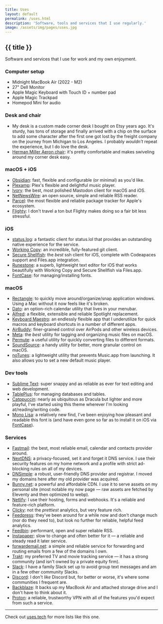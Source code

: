 ```yaml
---
title: Uses
layout: default
permalink: /uses.html
description: 'Software, tools and services that I use regularly.'
image: /assets/img/pages/uses.jpg
---
```

<h2 class="page-header">{{ title }}</h2>

Software and services that I use for work and my own enjoyment.

<h3>Computer setup</h3>

- Midnight MacBook Air (2022 - M2)
- 27" Dell Monitor
- Apple Magic Keyboard with Touch ID + number pad
- Apple Magic Trackpad
- Homepod Mini for audio

<h3>Desk and chair</h3>

- My desk is a custom made corner desk I bought on Etsy years ago. It's sturdy, has tons of storage and finally arrived with a chip on the surface to add some character after the first one got lost by the freight company on the journey from Michigan to Los Angeles. I probably _wouldn't_ repeat the experience, but I do love the desk.
- [Herman Miller Aeron chair](https://www.hermanmiller.com/products/seating/office-chairs/aeron-chairs/): it's pretty comfortable and makes swiveling around my corner desk easy.

<h3>macOS + iOS</h3>

- [Obsidian](https://obsidian.md): fast, flexible and configurable (or minimal) as you'd like.
- [Plexamp](https://www.plex.tv/plexamp/): Plex's flexible and delightful music player.
- [Ivory](https://tapbots.com/ivory/): the best, most polished Mastodon client for macOS and iOS.
- [NetNewsWire](https://netnewswire.com): an open source, simple and reliable RSS reader.
- [Parcel](https://parcelapp.net): the most flexible and reliable package tracker for Apple's ecosystem.
- [Flighty](https://flightyapp.com): I don't travel a ton but Flighty makes doing so a fair bit less stressful.

<h3>iOS</h3>

- [status.log](https://apps.apple.com/us/app/status-log/id6444921793): a fantastic client for status.lol that provides an outstanding native experience for the service.
- [Working Copy](https://workingcopy.app): an incredible, fully-featured git client.
- [Secure Shellfish](https://secureshellfish.app): the *best* ssh client for iOS, complete with Codeapaces support and Files.app integration.
- [Runestone](https://runestone.app): a superb, lightweight text editor for iOS that works beautifully with Working Copy and Secure Shellfish via Files.app.
- [FontCase](https://apps.apple.com/us/app/fontcase-manage-your-type/id1205074470): for managing/installing fonts.

<h3>macOS</h3>

- [Rectangle](https://rectangleapp.com): to quickly move around/organize/snap application windows. Using a Mac without it now feels like it's broken.
- [Dato](https://sindresorhus.com/dato): an option-rich calendar utility that lives in your menubar.
- [Alfred](https://alfredapp.com): a flexible, extensible and reliable Spotlight replacement.
- [Keyboard Maestro](https://www.keyboardmaestro.com): an endlessly flexible app that I underutilize for quick macros and keyboard shortcuts in a number of different apps.
- [AirBuddy](https://v2.airbuddy.app): finer-grained control over AirPods and other wireless devices.
- [Meta](https://www.nightbirdsevolve.com/meta): the _best_ utility for tagging and organizing music files on macOS.
- [Permute](https://software.charliemonroe.net/permute): a useful utility for quickly converting files to different formats.
- [SoundSource](https://rogueamoeba.com/soundsource): a handy utility for better, more granular control on macOS.
- [noTunes](https://github.com/tombonez/noTunes): a lightweight utility that prevents Music.app from launching. It also allows you to set a new default music player.

<h3>Dev tools</h3>

- [Sublime Text](https://www.sublimetext.com): super snappy and as reliable as ever for text editing and web development.
- [TablePlus](https://tableplus.com): for managing databases and tables.
- [Catppuccin](https://github.com/catppuccin): nearly as ubiquitous as Dracula but lighter and more playful, I've started using this theme wherever I'm looking at/reading/writing code.
- [Mono Lisa](https://monolisa.dev): a relatively new find, I've been enjoying how pleasant and readable this font is (and have even gone so far as to install it on iOS via [FontCase](https://apps.apple.com/us/app/fontcase-manage-your-type/id1205074470)).

<h3>Services</h3>

- <a onclick="clicky?.log('/uses','Fastmail referral', 'click')" href="https://ref.fm/u30190984">Fastmail</a>: the best, most reliable email, calendar and contacts provider around.
- <a onclick="clicky?.log('/uses','NextDNS referral', 'click')" href="https://nextdns.io/?from=m56mt3z6">NextDNS</a>: a privacy-focused, set it and forget it DNS service. I use their security features on my home network and a profile with strict ad-blocking rules on all of my devices.
- <a onclick="clicky?.log('/uses','DNSimple referral', 'click')" href="https://dnsimple.com/r/3a7cbb9e15df8f">DNSimple</a>: a robust, user-friendly DNS provider and registrar. I moved my domains here after my old provider was acquired.
- <a onclick="clicky?.log('/uses','Bunny.net referral', 'click')" href="https://bunny.net?ref=revw3mehej">Bunny.net</a>: a powerful and affordable CDN. I use it to serve assets on my personal site (most notable my now page — raw assets are fetched by Eleventy and then optimized to webp).
- [Netlify](https://netlify.com): I use their hosting, forms and webhooks. It's a reliable and feature-rich platform.
- <a onclick="clicky?.log('/uses', 'Clicky referral', 'click')" href="https://clicky.com/101449513">Clicky</a>: not the *prettiest* analytics, but very feature rich.
- <a onclick="clicky?.log('/uses','Feedpress referral', 'click')" href="https://feedpress.com/?affid=34370">Feedpress</a>: they've been around for a while now and don't change much (nor do they need to), but look no further for reliable, helpful feed analytics.
- [Feedbin](https://feedbin.com): performant, open and super reliable RSS.
- [Instapaper](https://instapaper.com): slow to change and often better for it — a reliable and steady read it later service.
- [forwardemail.net](https://forwardemail.net): a simple and reliable service for forwarding and routing emails from a few of the domains I own.
- [Trakt](https://trakt.tv): my preferred TV and movie tracking service — it has a strong community (and isn't owned by a private equity firm).
- [Slack](http://slack.com): I have a family Slack set up to avoid group text messages and am in a few other community Slacks.
- [Discord](http://discord.com): I don't _like_ Discord but, for better or worse, it's where some communities I frequent are.
- [Backblaze](https://backblaze.com): It backs up my MacBook Air and attached storage drive and I don't have to think about it.
- <a onclick="clicky?.log('/uses','Proton referral', 'click')" href="https://pr.tn/ref/X775YX40Z50G">Proton</a>: a reliable, trustworthy VPN with all of the features you'd expect from such a service.

<hr class="large-spacing" />

Check out [uses.tech](https://uses.tech) for more lists like this one.
